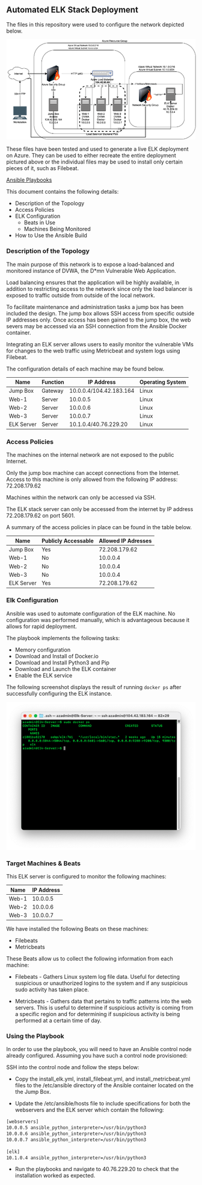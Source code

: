 ## Automated ELK Stack Deployment

The files in this repository were used to configure the network depicted below.

![Network Diagram](Images/Diagram.png)

These files have been tested and used to generate a live ELK deployment on Azure. They can be used to either recreate the entire deployment pictured above or the individual files may be used to install only certain pieces of it, such as Filebeat.

[Ansible Playbooks](Playbooks/)

This document contains the following details:
- Description of the Topology
- Access Policies
- ELK Configuration
  - Beats in Use
  - Machines Being Monitored
- How to Use the Ansible Build


### Description of the Topology

The main purpose of this network is to expose a load-balanced and monitored instance of DVWA, the D*mn Vulnerable Web Application.

Load balancing ensures that the application will be highly available, in addition to restricting access to the network since only the load balancer is exposed to traffic outside from outside of the local network.   

To facilitate maintenance and administration tasks a jump box has been included the design.   The jump box allows SSH access from specific outside IP addresses only.  Once access has been gained to the jump box, the web severs may be accessed via an SSH connection from the Ansible Docker container.

Integrating an ELK server allows users to easily monitor the vulnerable VMs for changes to the web traffic using Metricbeat and system logs using Filebeat.

The configuration details of each machine may be found below.

| Name       | Function | IP Address              | Operating System |
|------------|----------|-------------------------|------------------|
| Jump Box   | Gateway  | 10.0.0.4/104.42.183.164 | Linux            |
| Web-1      | Server   | 10.0.0.5                | Linux            |
| Web-2      | Server   | 10.0.0.6                | Linux            |
| Web-3      | Server   | 10.0.0.7                | Linux            |
| ELK Server | Server   | 10.1.0.4/40.76.229.20   | Linux            |

### Access Policies

The machines on the internal network are not exposed to the public Internet.

Only the jump box machine can accept connections from the Internet. Access to this machine is only allowed from the following IP address: 72.208.179.62

Machines within the network can only be accessed via SSH.

The ELK stack server can only be accessed from the internet by IP address 72.208.179.62 on port 5601.

A summary of the access policies in place can be found in the table below.

| Name        | Publicly Accessable | Allowed IP Adresses |
|-------------|---------------------|---------------------|
| Jump Box    | Yes                 | 72.208.179.62       |
| Web-1       | No                  | 10.0.0.4            |
| Web-2       | No                  | 10.0.0.4            |  
| Web-3       | No                  | 10.0.0.4            |  
| ELK Server  | Yes                 | 72.208.179.62       |

### Elk Configuration

Ansible was used to automate configuration of the ELK machine. No configuration was performed manually, which is advantageous because it allows for rapid deployment.

The playbook implements the following tasks:
- Memory configuration
- Download and Install of Docker.io
- Download and Install Python3 and Pip
- Download and Launch the ELK container
- Enable the ELK service

The following screenshot displays the result of running `docker ps` after successfully configuring the ELK instance.

![Docker 'ps' output](Images/docker_ps_outpt.png)

### Target Machines & Beats
This ELK server is configured to monitor the following machines:

| Name  | IP Address |
|-------|------------|
| Web-1 | 10.0.0.5   |
| Web-2 | 10.0.0.6   |
| Web-3 | 10.0.0.7   |

We have installed the following Beats on these machines:
- Filebeats
- Metricbeats

These Beats allow us to collect the following information from each machine:
- Filebeats - Gathers Linux system log file data. Useful for detecting suspicious or unauthorized logins to the system and if any suspicious sudo activity has taken place.

- Metricbeats - Gathers data that pertains to traffic patterns into the web servers.   This is useful to determine if suspicious activity is coming from a specific region and for determining if suspicious activity is being performed at a certain time of day.

### Using the Playbook
In order to use the playbook, you will need to have an Ansible control node already configured. Assuming you have such a control node provisioned:

SSH into the control node and follow the steps below:
- Copy the install_elk.yml, install_filebeat.yml, and install_metricbeat.yml files to the /etc/ansible directory of the Ansible container located on the the Jump Box.

- Update the /etc/ansible/hosts file to include specifications for both the webservers and the ELK server which contain the following:
```
[webservers]
10.0.0.5 ansible_python_interpreter=/usr/bin/python3
10.0.0.6 ansible_python_interpreter=/usr/bin/python3
10.0.0.7 ansible_python_interpreter=/usr/bin/python3

[elk]
10.1.0.4 ansible_python_interpreter=/usr/bin/python3
```
- Run the playbooks and navigate to 40.76.229.20 to check that the installation worked as expected.
